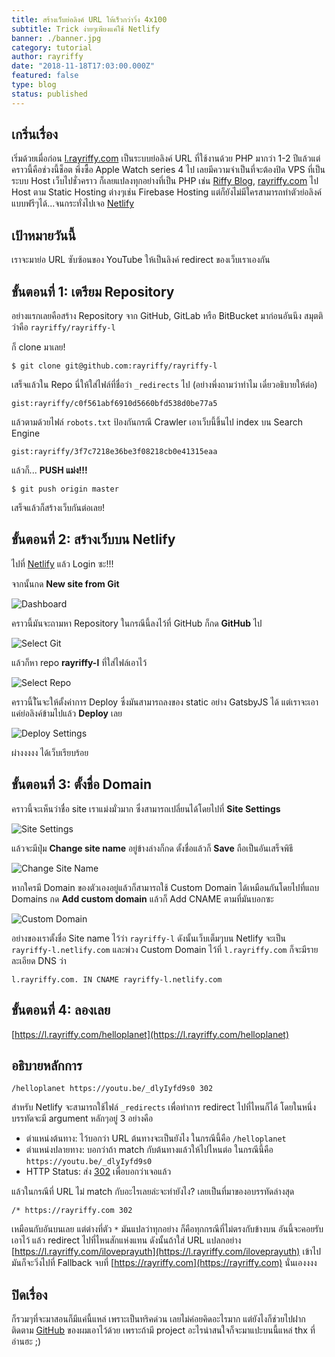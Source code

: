 ```yaml
---
title: สร้างเว็บย่อลิงค์ URL ให้เร็วกว่าวิ่ง 4x100
subtitle: Trick ง่ายๆเพียงแค่ใช้ Netlify
banner: ./banner.jpg
category: tutorial
author: rayriffy
date: "2018-11-18T17:03:00.000Z"
featured: false
type: blog
status: published
---
```


## เกริ่นเรื่อง

เริ่มด้วยเมื่อก่อน [l.rayriffy.com](https://l.rayriffy.com) เป็นระบบย่อลิงค์ URL ที่ใช้งานด้วย PHP มากว่า 1-2 ปีแล้วแต่คราวนี้คือช่วงนี้ช็อต พึ่งซื้อ Apple Watch series 4 ไป เลยมีความจำเป็นที่จะต้องปิด VPS ที่เป็นระบบ Host เว็บไปชั่วคราว ก็เลยแปลงทุกอย่างที่เป็น PHP เช่น [Riffy Blog](https://blog.rayriffy.com), [rayriffy.com](https://rayriffy.com) ไป Host ตาม Static Hosting ต่างๆเช่น Firebase Hosting แต่ก็ยังไม่มีใครสามารถทำตัวย่อลิงค์แบบฟรีๆได้...จนกระทั่งไปเจอ [Netlify](https://netlify.com)

## เป้าหมายวันนี้

เราจะมาย่อ URL ซับซ้อนของ YouTube ให้เป็นลิงค์ redirect ของเว็บเราเองกัน

## ขั้นตอนที่ 1: เตรียม Repository

อย่างแรกเลยคือสร้าง Repository จาก GitHub, GitLab หรือ BitBucket มาก่อนอันนึง สมุตติว่าคือ `rayriffy/rayriffy-l`

ก็ clone มาเลย!

```
$ git clone git@github.com:rayriffy/rayriffy-l
```

เสร็จแล้วใน Repo นี่ให้ใส่ไฟล์ที่ชื่อว่า `_redirects` ไป (อย่างพึ่งถามว่าทำไม เดี๋ยวอธิบายให้ต่อ)

`gist:rayriffy/c0f561abf6910d5660bfd538d0be77a5`

แล้วตามด้วยไฟล์ `robots.txt` ป้องกันกรณี Crawler เอาเว็บนี้ขึ้นไป index บน Search Engine

`gist:rayriffy/3f7c7218e36be3f08218cb0e41315eaa`

แล้วก็... **PUSH แม่ง!!!**

```
$ git push origin master
```

เสร็จแล้วก็สร้างเว็บกันต่อเลย!

## ขั้นตอนที่ 2: สร้างเว็บบน Netlify

ไปที่ [Netlify](https://netlify.com) แล้ว Login ซะ!!!

จากนั้นกด **New site from Git**

![Dashboard](./dashboard.png)

คราวนี้มันจะถามหา Repository ในกรณีนี้ลงไว้ที่ GitHub ก็กด **GitHub** ไป

![Select Git](./select_git.png)

แล้วก็หา repo **rayriffy-l** ที่ใส่ไฟล์เอาไว้

![Select Repo](./select_repo.png)

คราวนี้ใันจะให้ตั้งค่าการ Deploy ซึ่งมันสามารถลงของ static อย่าง GatsbyJS ได้ แต่เราจะเอาแค่ย่อลิงค์ข้ามไปแล้ว **Deploy** เลย

![Deploy Settings](./deploy_setting.png)

ผ่างงงงง ได้เว็บเรียบร้อย

## ขั้นตอนที่ 3: ตั้งชื่อ Domain

คราวนี้จะเห็นว่าชื่อ site เราแม่งมั่วมาก ซึ่งสามารถเปลี่ยนได้โดยไปที่ **Site Settings**

![Site Settings](./site_overview.png)

แล้วจะมีปุ่ม **Change site name** อยู่ข้างล่างก็กด ตั้งชื่อแล้วก็ **Save** ถือเป็นอันเสร็จพิธี

![Change Site Name](./change_site_name.png)

หากใครมี Domain ของตัวเองอยู่แล้วก็สามารถใช้ Custom Domain ได้เหมือนกันโดยไปที่แถบ Domains กด **Add custom domain** แล้วก็ Add CNAME ตามที่มันบอกซะ

![Custom Domain](./domains.png)

อย่างของเราตั้งชื่อ Site name ไว้ว่า `rayriffy-l` ดังนั้นเว็บเต็มๆบน Netlify จะเป็น `rayriffy-l.netlify.com` และพ่วง Custom Domain ไว้ที่ `l.rayriffy.com` ก็จะมีรายละเอียด DNS ว่า

```
l.rayriffy.com. IN CNAME rayriffy-l.netlify.com
```

## ขั้นตอนที่ 4: ลองเลย

[https://l.rayriffy.com/helloplanet](https://l.rayriffy.com/helloplanet)

## อธิบายหลักการ

```
/helloplanet https://youtu.be/_dlyIyfd9s0 302
```

สำหรับ Netlify จะสามารถใช้ไฟล์ `_redirects` เพื่อทำการ redirect ไปที่ไหนก็ได้ โดยในหนึ่งบรรทัดจะมี argument หลักๆอยู่ 3 อย่างคือ

- ตำแหน่งต้นทาง: ไว้บอกว่า URL ต้นทางจะเป็นยังไง ในกรณีนี้คือ `/helloplanet`
- ตำแหน่งปลายทาง: บอกว่าถ้า match กับต้นทางแล้วให้ไปไหนต่อ ในกรณีนี้คือ `https://youtu.be/_dlyIyfd9s0`
- HTTP Status: ส่ง [302](https://developer.mozilla.org/en-US/docs/Web/HTTP/Status/302) เพื่อบอกว่าเจอแล้ว

แล้วในกรณีที่ URL ไม่ match กับอะไรเลยล่ะจะทำยังไง? เลยเป็นที่มาของอบรรทัดล่างสุด

```
/* https://rayriffy.com 302
```

เหมือนกับอันบนเลย แต่ต่างที่ตัว `*` มันแปลว่าทุกอย่าง ก็คือทุกกรณีที่ไม่ตรงกับข้างบน อันนี้จะคอยรับเอาไว้ แล้ว redirect ไปที่ไหนสักแห่งแทน ดังนั้นถ้าใส่ URL แปลกอย่าง [https://l.rayriffy.com/iloveprayuth](https://l.rayriffy.com/iloveprayuth) เข้าไปมันก็จะวิ่งไปที่ Fallback จบที่ [https://rayriffy.com](https://rayriffy.com) นั่นเองงงง

## ปิดเรื่อง

ก็รวมๆที่จะมาสอนก็มีแค่นี้แหล่ เพราะเป็นทริคด่วน เลยไม่ค่อยคิดอะไรมาก แต่ยังไงก็ช่วยไปฝากติดตาม [GitHub](https://github.com/rayriffy) ของผมเอาไว้ด้วย เพราะถ้ามี project อะไรน่าสนใจก็จะมาแปะบนนี้แหล่ thx ที่อ่านฮะ ;)